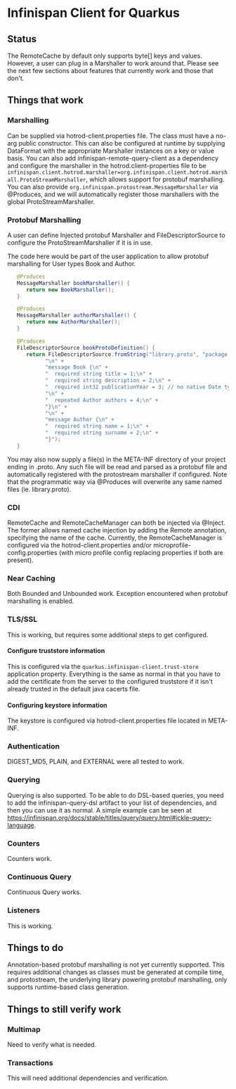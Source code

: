 # Infinispan Client for Quarkus

## Status

The RemoteCache by default only supports byte[] keys and values. However, a user can plug in a Marshaller to work around
that. Please see the next few sections about features that currently work and those that don't.

## Things that work

### Marshalling

Can be supplied via hotrod-client.properties file. The class must have a no-arg public constructor. This
can also be configured at runtime by supplying DataFormat with the appropriate Marshaller instances on a key or value
basis. You can also add infinispan-remote-query-client as a dependency and configure the marshaller in the
hotrod.client-properties file to be `infinispan.client.hotrod.marshaller=org.infinispan.client.hotrod.marshall.ProtoStreamMarshaller`,
which allows support for protobuf marshalling. You can also provide `org.infinispan.protostream.MessageMarshaller` via @Produces,
and we will automatically register those marshallers with the global ProtoStreamMarshaller.

### Protobuf Marshalling

A user can define Injected protobuf Marshaller and FileDescriptorSource to configure the
ProtoStreamMarshaller if it is in use.

The code here would be part of the user application to allow protobuf marshalling for User types Book and Author.

```java
   @Produces
   MessageMarshaller bookMarshaller() {
      return new BookMarshaller();
   }

   @Produces
   MessageMarshaller authorMarshaller() {
      return new AuthorMarshaller();
   }

   @Produces
   FileDescriptorSource bookProtoDefinition() {
      return FileDescriptorSource.fromString("library.proto", "package book_sample;\n" +
            "\n" +
            "message Book {\n" +
            "  required string title = 1;\n" +
            "  required string description = 2;\n" +
            "  required int32 publicationYear = 3; // no native Date type available in Protobuf\n" +
            "\n" +
            "  repeated Author authors = 4;\n" +
            "}\n" +
            "\n" +
            "message Author {\n" +
            "  required string name = 1;\n" +
            "  required string surname = 2;\n" +
            "}");
   }
```

You may also now supply a file(s) in the META-INF directory of your project ending in .proto. Any such file will
be read and parsed as a protobuf file and automatically registered with the protostream marshaller if configured. Note
that the programmatic way via @Produces will overwrite any same named files (ie. library.proto).

### CDI

RemoteCache and RemoteCacheManager can both be injected via @Inject. The former allows named cache injection by
adding the Remote annotation, specifying the name of the cache. Currently, the RemoteCacheManager is configured via the
hotrod-client.properties and/or microprofile-config.properties (with micro profile config replacing properties if both
are present).

### Near Caching

Both Bounded and Unbounded work. Exception encountered when protobuf marshalling is enabled.

### TLS/SSL

This is working, but requires some additional steps to get configured.

#### Configure truststore information

This is configured via the `quarkus.infinispan-client.trust-store` application property. Everything is the same as normal in that
you have to add the certificate from the server to the configured truststore if it isn't already trusted in the default
java cacerts file.

#### Configuring keystore information

The keystore is configured via hotrod-client.properties file located in META-INF.

### Authentication

DIGEST_MD5, PLAIN, and EXTERNAL were all tested to work.

### Querying

Querying is also supported. To be able to do DSL-based queries, you need to add the infinispan-query-dsl artifact to your
list of dependencies, and then you can use it as normal. A simple example can be seen at
<https://infinispan.org/docs/stable/titles/query/query.html#ickle-query-language>.

### Counters

Counters work.

### Continuous Query

Continuous Query works.

### Listeners

This is working.

## Things to do

Annotation-based protobuf marshalling is not yet currently supported. This requires additional changes as classes
must be generated at compile time, and protostream, the underlying library powering protobuf marshalling, only supports
runtime-based class generation.

## Things to still verify work

### Multimap

Need to verify what is needed.

### Transactions

This will need additional dependencies and verification.

